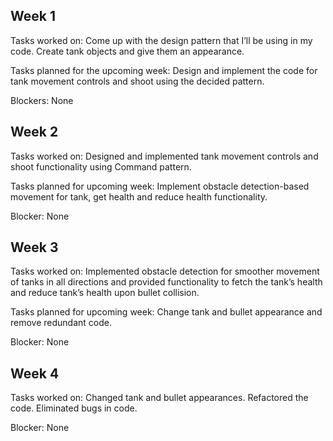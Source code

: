 ## Week 1
Tasks worked on: Come up with the design pattern that I’ll be using in my code. Create tank objects and give them an appearance.

Tasks planned for the upcoming week: Design and implement the code for tank movement controls and shoot using the decided pattern.

Blockers: None

## Week 2
Tasks worked on: Designed and implemented tank movement controls and shoot functionality using Command pattern.

Tasks planned for upcoming week: Implement obstacle detection-based movement for tank, get health and reduce health functionality. 

Blocker: None

## Week 3
Tasks worked on: Implemented obstacle detection for smoother movement of tanks in all directions and provided functionality to fetch the tank’s health and reduce tank’s health upon bullet collision.

Tasks planned for upcoming week: Change tank and bullet appearance and remove redundant code.

Blocker: None

## Week 4
Tasks worked on: Changed tank and bullet appearances. Refactored the code. Eliminated bugs in code.

Blocker: None
